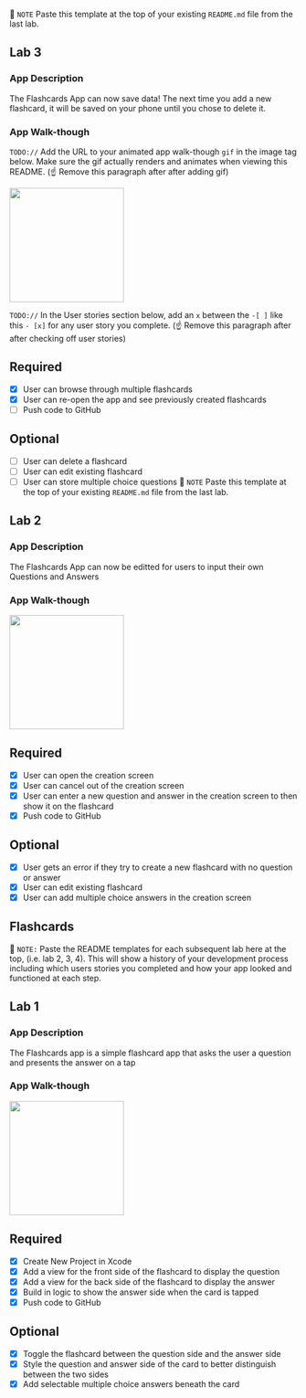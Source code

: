 📝 `NOTE` Paste this template at the top of your existing `README.md` file from the last lab.

## Lab 3

### App Description
The Flashcards App can now save data! The next time you add a new flashcard, it will be saved on your phone until you chose to delete it. 

### App Walk-though
`TODO://` Add the URL to your animated app walk-though `gif` in the image tag below. Make sure the gif actually renders and animates when viewing this README. (☝️ Remove this paragraph after after adding gif)

<img src="YOUR_GIF_URL_HERE" width=200><br>

`TODO://` In the User stories section below, add an `x` between the `-[ ]` like this `- [x]` for any user story you complete. (☝️ Remove this paragraph after after checking off user stories)

## Required
- [X] User can browse through multiple flashcards
- [X] User can re-open the app and see previously created flashcards
- [ ] Push code to GitHub
## Optional
- [ ] User can delete a flashcard
- [ ] User can edit existing flashcard
- [ ] User can store multiple choice questions
📝 `NOTE` Paste this template at the top of your existing `README.md` file from the last lab.

## Lab 2

### App Description
The Flashcards App can now be editted for users to input their own Questions and Answers

### App Walk-though

<img src="https://raw.githubusercontent.com/CharlieHoangNguyen/Flashcards/master/Lab2.gif" width=200><br>

## Required
- [X] User can open the creation screen
- [X] User can cancel out of the creation screen
- [X] User can enter a new question and answer in the creation screen to then show it on the flashcard
- [X] Push code to GitHub
## Optional
- [X] User gets an error if they try to create a new flashcard with no question or answer
- [X] User can edit existing flashcard
- [X] User can add multiple choice answers in the creation screen

## Flashcards

📝 `NOTE:` Paste the README templates for each subsequent lab here at the top, (i.e. lab 2, 3, 4). This will show a history of your development process including which users stories you completed and how your app looked and functioned at each step.

## Lab 1

### App Description
The Flashcards app is a simple flashcard app that asks the user a question and presents the answer on a tap

### App Walk-though

<img src="https://raw.githubusercontent.com/CharlieHoangNguyen/Flashcards/master/Lab1.gif" width=200><br>

## Required
- [X] Create New Project in Xcode
- [X] Add a view for the front side of the flashcard to display the question
- [X] Add a view for the back side of the flashcard to display the answer
- [X] Build in logic to show the answer side when the card is tapped
- [X] Push code to GitHub
## Optional
- [X] Toggle the flashcard between the question side and the answer side
- [X] Style the question and answer side of the card to better distinguish between the two sides
- [X] Add selectable multiple choice answers beneath the card
